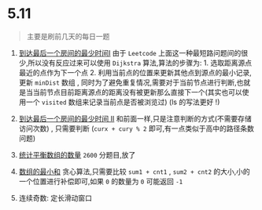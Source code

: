 # 5.11
> 主要是刷前几天的每日一题

1. [到达最后一个房间的最少时间I](https://leetcode.cn/problems/find-minimum-time-to-reach-last-room-i/description/?envType=daily-question&envId=2025-05-07)  由于 `Leetcode` 上面这一种最短路问题间的很少,所以没有反应过来可以使用 `Dijkstra` 算法,算法的步骤为:  1. 选取距离源点最近的点作为下一个点  2. 利用当前点的位置来更新其他点到源点的最小记录,更新 `minDist` 数组   , 同时为了避免重复情况,需要对于当前节点进行判断,也就是当当前节点目前距离源点的距离没有被更新那么直接下一个(其实也可以使用一个 `visited` 数组来记录当前点是否被浏览过) (ls 的写法更好 !)
2. [到达最后一个房间的最少时间 II](https://leetcode.cn/problems/find-minimum-time-to-reach-last-room-ii/) 和前面一样,只是注意判断的方式(不需要存储访问次数) , 只需要判断 (`curx + cury % 2` 即可,有一点类似于高中的路径条数问题)

3. [统计平衡数组的数量](https://leetcode.cn/problems/count-number-of-balanced-permutations/description/?envType=daily-question&envId=2025-05-09)  `2600` 分题目,放了
4. [数组的最小和](https://leetcode.cn/problems/minimum-equal-sum-of-two-arrays-after-replacing-zeros/description/?envType=daily-question&envId=2025-05-10) 贪心算法,只需要比较 `sum1 + cnt1` , `sum2 + cnt2` 的大小,小的一个位置进行补偿即可,如果 `0` 的数量为 `0` 可能返回 `-1`
5. 连续奇数: 定长滑动窗口
